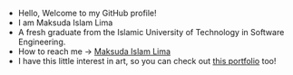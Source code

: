 * Hello, Welcome to my GitHub profile!
* I am Maksuda Islam Lima
* A fresh graduate from the Islamic University of Technology in Software Engineering.
* How to reach me -> <a href="https://www.linkedin.com/in/maksuda-islam-lima-063/">Maksuda Islam Lima</a>
* I have this little interest in art, so you can check out <a href="https://www.behance.net/maksudalima">this portfolio</a> too! 

<!--
**kima063/kima063** is a ✨ _special_ ✨ repository because its `README.md` (this file) appears on your GitHub profile.

Here are some ideas to get you started:

- 🔭 I’m currently working on ...
- 🌱 I’m currently learning ...
- 👯 I’m looking to collaborate on ...
- 🤔 I’m looking for help with ...
- 💬 Ask me about ...
- 📫 How to reach me: ...
- 😄 Pronouns: ...
- ⚡ Fun fact: ...
-->
